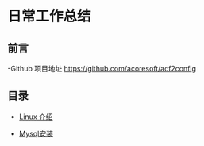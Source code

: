 # 日常工作总结

## 前言
-Github 项目地址	<https://github.com/acoresoft/acf2config>

## 目录

- [Linux 介绍](docs/Linux.md)


- [Mysql安装](mysql/install.md)





